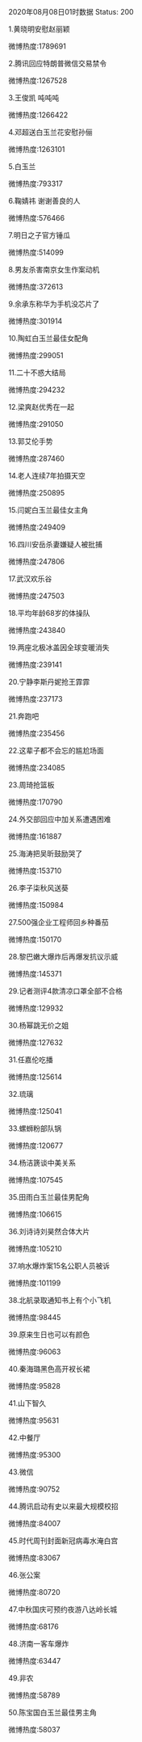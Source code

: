 2020年08月08日01时数据
Status: 200

1.黄晓明安慰赵丽颖

微博热度:1789691

2.腾讯回应特朗普微信交易禁令

微博热度:1267528

3.王俊凯 吨吨吨

微博热度:1266422

4.邓超送白玉兰花安慰孙俪

微博热度:1263101

5.白玉兰

微博热度:793317

6.鞠婧祎 谢谢善良的人

微博热度:576466

7.明日之子官方锤瓜

微博热度:514099

8.男友杀害南京女生作案动机

微博热度:372613

9.余承东称华为手机没芯片了

微博热度:301914

10.陶虹白玉兰最佳女配角

微博热度:299051

11.二十不惑大结局

微博热度:294232

12.梁爽赵优秀在一起

微博热度:291050

13.郭艾伦手势

微博热度:287460

14.老人连续7年拍摄天空

微博热度:250895

15.闫妮白玉兰最佳女主角

微博热度:249409

16.四川安岳杀妻嫌疑人被批捕

微博热度:247806

17.武汉欢乐谷

微博热度:247503

18.平均年龄68岁的体操队

微博热度:243840

19.两座北极冰盖因全球变暖消失

微博热度:239141

20.宁静李斯丹妮抢王霏霏

微博热度:237173

21.奔跑吧

微博热度:235456

22.这辈子都不会忘的尴尬场面

微博热度:234085

23.周琦抢篮板

微博热度:170790

24.外交部回应中加关系遭遇困难

微博热度:161887

25.海涛把吴昕鼓励哭了

微博热度:153710

26.李子柒秋风送葵

微博热度:150984

27.500强企业工程师回乡种番茄

微博热度:150170

28.黎巴嫩大爆炸后再爆发抗议示威

微博热度:145371

29.记者测评4款清凉口罩全部不合格

微博热度:129932

30.杨幂跳无价之姐

微博热度:127632

31.任嘉伦吃播

微博热度:125614

32.琉璃

微博热度:125041

33.螺蛳粉部队锅

微博热度:120677

34.杨洁篪谈中美关系

微博热度:107545

35.田雨白玉兰最佳男配角

微博热度:106615

36.刘诗诗刘昊然合体大片

微博热度:105210

37.响水爆炸案15名公职人员被诉

微博热度:101199

38.北航录取通知书上有个小飞机

微博热度:98445

39.原来生日也可以有颜色

微博热度:96063

40.秦海璐黑色高开衩长裙

微博热度:95828

41.山下智久

微博热度:95631

42.中餐厅

微博热度:95300

43.微信

微博热度:90752

44.腾讯启动有史以来最大规模校招

微博热度:84007

45.时代周刊封面新冠病毒水淹白宫

微博热度:83067

46.张公案

微博热度:80720

47.中秋国庆可预约夜游八达岭长城

微博热度:68176

48.济南一客车爆炸

微博热度:63447

49.非农

微博热度:58789

50.陈宝国白玉兰最佳男主角

微博热度:58037

